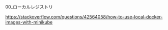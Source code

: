 00_ローカルレジストリ  

https://stackoverflow.com/questions/42564058/how-to-use-local-docker-images-with-minikube  

